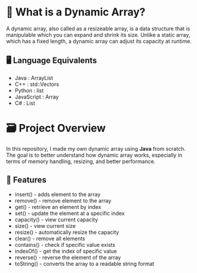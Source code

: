 # 🤔 What is a Dynamic Array? 
A dynamic array, also called as a resizeable array, is a data structure that is manipulable which you can expand and shrink its size. Unlike a static array, which has a fixed length, a dynamic array can adjust its capacity at runtime.

## 🖥️ Language Equivalents
- Java : ArrayList
- C++ : std::Vectors
- Python : list
- JavaScript : Array
- C# : List<T>

# 🗃️ Project Overview
In this repository, I made my own dynamic array using **Java** from scratch. The goal is to better understand how dynamic array works, especially in terms of memory handling, resizing, and better performance. 

## 🎯 Features
- insert() - adds element to the array
- remove() - remove element to the array
- get() - retrieve an element by index
- set() - update the element at a specific index
- capacity() - view current capacity
- size() - view current size
- resize() - automatically resize the capacity 
- clear() - remove all elements
- contains() - check if specific value exists
- indexOf() - get the index of specific value
- reverse() - reverse the element of the array
- toString() - converts the array to a readable string format